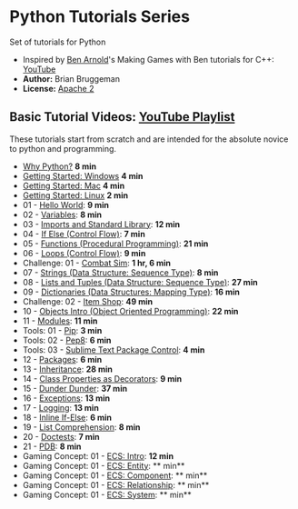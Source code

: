 # Python Tutorials Series
Set of tutorials for Python

* Inspired by [Ben Arnold](https://github.com/Barnold1953)'s Making Games with Ben tutorials for C++: [YouTube](https://www.youtube.com/user/makinggameswithben/playlists)
* **Author:** Brian Bruggeman
* **License:**  [Apache 2](https://github.com/brianbruggeman/python_tutorials/blob/master/LICENSE)

## Basic Tutorial Videos:  [YouTube Playlist](https://www.youtube.com/playlist?list=PLeLU1pCom3Oo4w7XE3wlrdWv6v7lA0hwb)
These tutorials start from scratch and are intended for the absolute novice to python and programming.
* [Why Python?](https://youtu.be/b2abygA2p_U?list=PLeLU1pCom3Oo4w7XE3wlrdWv6v7lA0hwb) **8 min**
* [Getting Started: Windows](https://youtu.be/-d6-Yzu1rR8?list=PLeLU1pCom3Oo4w7XE3wlrdWv6v7lA0hwb) **4 min**
* [Getting Started: Mac](https://youtu.be/Hl2KEGU2Uuo?list=PLeLU1pCom3Oo4w7XE3wlrdWv6v7lA0hwb)  **4 min**
* [Getting Started: Linux](https://youtu.be/CCH0FWF2GJc?list=PLeLU1pCom3Oo4w7XE3wlrdWv6v7lA0hwb)  **2 min**
* 01 - [Hello World](https://youtu.be/MBjB9NrhLS0?list=PLeLU1pCom3Oo4w7XE3wlrdWv6v7lA0hwb):  **9 min**
* 02 - [Variables](https://youtu.be/PFy9q3euC1o?list=PLeLU1pCom3Oo4w7XE3wlrdWv6v7lA0hwb):  **8 min**
* 03 - [Imports and Standard Library](https://youtu.be/oTXbuNE2KYQ?list=PLeLU1pCom3Oo4w7XE3wlrdWv6v7lA0hwb): **12 min**
* 04 - [If Else (Control Flow)](https://youtu.be/kw8XrXF3-sQ?list=PLeLU1pCom3Oo4w7XE3wlrdWv6v7lA0hwb): **7 min**
* 05 - [Functions (Procedural Programming)](https://youtu.be/MJDlDF7567U?list=PLeLU1pCom3Oo4w7XE3wlrdWv6v7lA0hwb): **21 min**
* 06 - [Loops (Control Flow)](https://youtu.be/nM_8WTrvA9E?list=PLeLU1pCom3Oo4w7XE3wlrdWv6v7lA0hwb): **9 min**
* Challenge: 01 - [Combat Sim](https://youtu.be/n2ybTZbOHP8?list=PLeLU1pCom3Oo4w7XE3wlrdWv6v7lA0hwb): **1 hr, 6 min**
* 07 - [Strings (Data Structure: Sequence Type)](https://youtu.be/JFkt5O8ojc0?list=PLeLU1pCom3Oo4w7XE3wlrdWv6v7lA0hwb): **8 min**
* 08 - [Lists and Tuples (Data Structure: Sequence Type)](https://youtu.be/MHJQpnDoIvA?list=PLeLU1pCom3Oo4w7XE3wlrdWv6v7lA0hwb): **27 min**
* 09 - [Dictionaries (Data Structures: Mapping Type)](https://youtu.be/jENbuOp0Uh0?list=PLeLU1pCom3Oo4w7XE3wlrdWv6v7lA0hwb): **16 min**
* Challenge: 02 - [Item Shop](https://youtu.be/2RnjuW-F_xo?list=PLeLU1pCom3Oo4w7XE3wlrdWv6v7lA0hwb): **49 min**
* 10 - [Objects Intro (Object Oriented Programming)](https://youtu.be/_VbXd1NZkB4?list=PLeLU1pCom3Oo4w7XE3wlrdWv6v7lA0hwb): **22 min**
* 11 - [Modules](https://youtu.be/syN7FJ0F8yw?list=PLeLU1pCom3Oo4w7XE3wlrdWv6v7lA0hwb): **11 min**
* Tools: 01 - [Pip](https://youtu.be/0_9cHnA5F6I?list=PLeLU1pCom3Oo4w7XE3wlrdWv6v7lA0hwb): **3 min**
* Tools: 02 - [Pep8](https://youtu.be/XGslI-CsWJk?list=PLeLU1pCom3Oo4w7XE3wlrdWv6v7lA0hwb): **6 min**
* Tools: 03 - [Sublime Text Package Control](https://youtu.be/aTbBM09RSbQ?list=PLeLU1pCom3Oo4w7XE3wlrdWv6v7lA0hwb): **4 min**
* 12 - [Packages](https://youtu.be/qh3mJ1elP8I?list=PLeLU1pCom3Oo4w7XE3wlrdWv6v7lA0hwb): **6 min**
* 13 - [Inheritance](https://youtu.be/rxvB7IbwLe0?list=PLeLU1pCom3Oo4w7XE3wlrdWv6v7lA0hwb): **28 min**
* 14 - [Class Properties as Decorators](https://youtu.be/MyLYjxT_kyg?list=PLeLU1pCom3Oo4w7XE3wlrdWv6v7lA0hwb): **9 min**
* 15 - [Dunder Dunder](https://youtu.be/?list=PLeLU1pCom3Oo4w7XE3wlrdWv6v7lA0hwb): **37 min**
* 16 - [Exceptions](https://youtu.be/?list=PLeLU1pCom3Oo4w7XE3wlrdWv6v7lA0hwb): **13 min**
* 17 - [Logging](https://youtu.be/?list=PLeLU1pCom3Oo4w7XE3wlrdWv6v7lA0hwb): **13 min**
* 18 - [Inline If-Else](https://youtu.be/?list=PLeLU1pCom3Oo4w7XE3wlrdWv6v7lA0hwb): **6 min**
* 19 - [List Comprehension](https://youtu.be/?list=PLeLU1pCom3Oo4w7XE3wlrdWv6v7lA0hwb): **8 min**
* 20 - [Doctests](https://youtu.be/?list=PLeLU1pCom3Oo4w7XE3wlrdWv6v7lA0hwb): **7 min**
* 21 - [PDB](https://youtu.be/?list=PLeLU1pCom3Oo4w7XE3wlrdWv6v7lA0hwb): **8 min**
* Gaming Concept: 01 - [ECS: Intro](https://youtu.be/?list=PLeLU1pCom3Oo4w7XE3wlrdWv6v7lA0hwb): **12 min**
* Gaming Concept: 01 - [ECS: Entity](https://youtu.be/?list=PLeLU1pCom3Oo4w7XE3wlrdWv6v7lA0hwb): ** min**
* Gaming Concept: 01 - [ECS: Component](https://youtu.be/?list=PLeLU1pCom3Oo4w7XE3wlrdWv6v7lA0hwb): ** min**
* Gaming Concept: 01 - [ECS: Relationship](https://youtu.be/?list=PLeLU1pCom3Oo4w7XE3wlrdWv6v7lA0hwb): ** min**
* Gaming Concept: 01 - [ECS: System](https://youtu.be/?list=PLeLU1pCom3Oo4w7XE3wlrdWv6v7lA0hwb): ** min**
